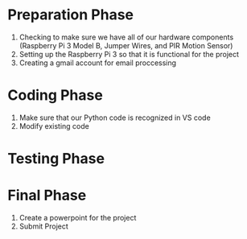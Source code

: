 
# Preparation Phase
1. Checking to make sure we have all of our hardware components (Raspberry Pi 3 Model B, Jumper Wires, and PIR Motion Sensor)
2. Setting up the Raspberry Pi 3 so that it is functional for the project
3. Creating a gmail account for email proccessing

# Coding Phase   
1. Make sure that our Python code is recognized in VS code
2. Modify existing code 


# Testing Phase

# Final Phase
1. Create a powerpoint for the project
2. Submit Project


